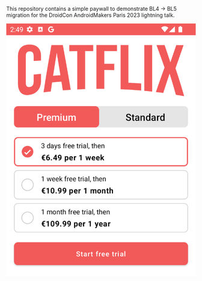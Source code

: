 This repository contains a simple paywall to demonstrate BL4 -> BL5 migration for the DroidCon AndroidMakers Paris 2023 lightning talk.

![Catflix paywall example](paywall.png)
